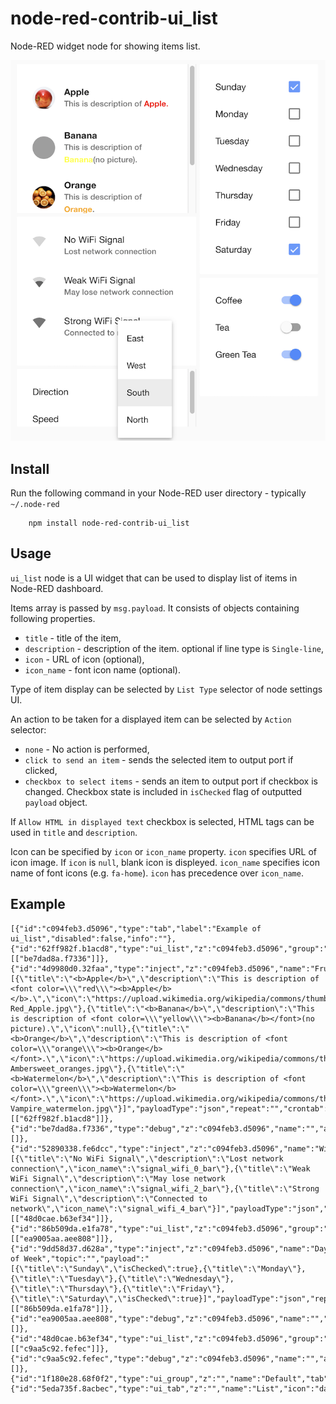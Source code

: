 node-red-contrib-ui_list
========================

Node-RED widget node for showing items list.

![Example](https://github.com/node-red-hitachi/ui_list/raw/master/figs/sample00.png)

Install
-------

Run the following command in your Node-RED user directory - typically `~/.node-red`

        npm install node-red-contrib-ui_list

Usage
-----

`ui_list` node is a UI widget that can be used to display list of items in Node-RED dashboard. 

Items array is passed by `msg.payload`.  It consists of objects containing following properties.

- `title` - title of the item,
- `description` - description of the item. optional if line type is `Single-line`,
- `icon` - URL of icon (optional),
- `icon_name` - font icon name (optional).

Type of item display can be selected by `List Type` selector of node settings UI.

An action to be taken for a displayed item can be selected by `Action` selector:

- `none` - No action is performed,
- `click to send an item` - sends the selected item to output port if clicked,
- `checkbox to select items` - sends an item to output port if checkbox is changed.  Checkbox state is included in `isChecked` flag of outputted `payload` object.

If `Allow HTML in displayed text` checkbox is selected, HTML tags can be used in `title` and `description`.

Icon can be specified by `icon` or `icon_name` property.  `icon` specifies URL of icon image.  If `icon` is `null`, blank icon is displeyed. `icon_name` specifies icon name of font icons (e.g. `fa-home`). `icon` has precedence over `icon_name`.

Example
-------

```
[{"id":"c094feb3.d5096","type":"tab","label":"Example of ui_list","disabled":false,"info":""},{"id":"62ff982f.b1acd8","type":"ui_list","z":"c094feb3.d5096","group":"1f180e28.68f0f2","name":"","order":1,"width":"6","height":"4","lineType":"three","actionType":"click","allowHTML":true,"showIcon":true,"x":290,"y":100,"wires":[["be7dad8a.f7336"]]},{"id":"4d9980d0.32faa","type":"inject","z":"c094feb3.d5096","name":"Fruits","topic":"","payload":"[{\"title\":\"<b>Apple</b>\",\"description\":\"This is description of <font color=\\\"red\\\"><b>Apple</b></b>.\",\"icon\":\"https://upload.wikimedia.org/wikipedia/commons/thumb/1/15/Red_Apple.jpg/500px-Red_Apple.jpg\"},{\"title\":\"<b>Banana</b>\",\"description\":\"This is description of <font color=\\\"yellow\\\"><b>Banana</b></font>(no picture).\",\"icon\":null},{\"title\":\"<b>Orange</b>\",\"description\":\"This is description of <font color=\\\"orange\\\"><b>Orange</b></font>.\",\"icon\":\"https://upload.wikimedia.org/wikipedia/commons/thumb/4/43/Ambersweet_oranges.jpg/440px-Ambersweet_oranges.jpg\"},{\"title\":\"<b>Watermelon</b>\",\"description\":\"This is description of <font color=\\\"green\\\"><b>Watermelon</b></font>.\",\"icon\":\"https://upload.wikimedia.org/wikipedia/commons/thumb/4/4c/Vampire_watermelon.jpg/440px-Vampire_watermelon.jpg\"}]","payloadType":"json","repeat":"","crontab":"","once":false,"onceDelay":0.1,"x":110,"y":100,"wires":[["62ff982f.b1acd8"]]},{"id":"be7dad8a.f7336","type":"debug","z":"c094feb3.d5096","name":"","active":true,"tosidebar":true,"console":false,"tostatus":false,"complete":"false","x":450,"y":100,"wires":[]},{"id":"52890338.fe6dcc","type":"inject","z":"c094feb3.d5096","name":"WiFi","topic":"","payload":"[{\"title\":\"No WiFi Signal\",\"description\":\"Lost network connection\",\"icon_name\":\"signal_wifi_0_bar\"},{\"title\":\"Weak WiFi Signal\",\"description\":\"May lose network connection\",\"icon_name\":\"signal_wifi_2_bar\"},{\"title\":\"Strong WiFi Signal\",\"description\":\"Connected to network\",\"icon_name\":\"signal_wifi_4_bar\"}]","payloadType":"json","repeat":"","crontab":"","once":false,"onceDelay":0.1,"x":110,"y":180,"wires":[["48d0cae.b63ef34"]]},{"id":"86b509da.e1fa78","type":"ui_list","z":"c094feb3.d5096","group":"1f180e28.68f0f2","name":"","order":3,"width":"4","height":"7","lineType":"one","actionType":"check","allowHTML":false,"showIcon":false,"x":290,"y":260,"wires":[["ea9005aa.aee808"]]},{"id":"9dd58d37.d628a","type":"inject","z":"c094feb3.d5096","name":"Day of Week","topic":"","payload":"[{\"title\":\"Sunday\",\"isChecked\":true},{\"title\":\"Monday\"},{\"title\":\"Tuesday\"},{\"title\":\"Wednesday\"},{\"title\":\"Thursday\"},{\"title\":\"Friday\"},{\"title\":\"Saturday\",\"isChecked\":true}]","payloadType":"json","repeat":"","crontab":"","once":false,"onceDelay":0.1,"x":130,"y":260,"wires":[["86b509da.e1fa78"]]},{"id":"ea9005aa.aee808","type":"debug","z":"c094feb3.d5096","name":"","active":true,"tosidebar":true,"console":false,"tostatus":false,"complete":"false","x":450,"y":260,"wires":[]},{"id":"48d0cae.b63ef34","type":"ui_list","z":"c094feb3.d5096","group":"1f180e28.68f0f2","name":"","order":2,"width":"6","height":"5","lineType":"two","actionType":"none","allowHTML":true,"showIcon":true,"x":290,"y":180,"wires":[["c9aa5c92.fefec"]]},{"id":"c9aa5c92.fefec","type":"debug","z":"c094feb3.d5096","name":"","active":true,"tosidebar":true,"console":false,"tostatus":false,"complete":"false","x":450,"y":180,"wires":[]},{"id":"1f180e28.68f0f2","type":"ui_group","z":"","name":"Default","tab":"5eda735f.8acbec","disp":true,"width":"12","collapse":false},{"id":"5eda735f.8acbec","type":"ui_tab","z":"","name":"List","icon":"dashboard"}]
```
